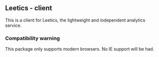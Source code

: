 ## Leetics - client

This is a client for Leetics, the lightweight and independent analytics service.

### Compatibility warning

This package only supports modern browsers. No IE support will be had.
